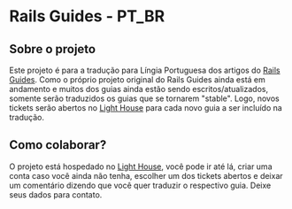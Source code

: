 # Rails Guides - PT_BR

## Sobre o projeto

Este projeto é para a tradução para Língia Portuguesa dos artigos do [Rails Guides][railsguides_url]. 
Como o próprio projeto original do Rails Guides ainda está em andamento e muitos dos guias ainda estão sendo escritos/atualizados, somente serão traduzidos os guias que se tornarem "stable". Logo, novos tickets serão abertos no [Light House][light_url] para cada novo guia a ser incluído na tradução.

## Como colaborar?

O projeto está hospedado no [Light House][light_url], você pode ir até lá, criar uma conta caso você ainda não tenha, escolher um dos tickets abertos e deixar um comentário dizendo que você quer traduzir o respectivo guia. Deixe seus dados para contato.

[light_url]: http://railsguides-pt_br.lighthouseapp.com/dashboard
[railsguides_url]: http://guides.rubyonrails.org/
